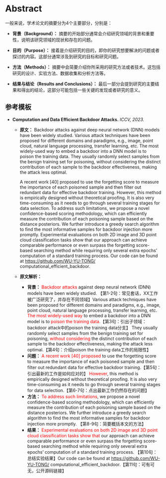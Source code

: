 # Abstract

一般来说，学术论文的摘要分为4个主要部分，分别是：

- **背景（Background）：** 摘要的开始部分通常会介绍研究领域的背景和重要性，说明该研究领域的现状和存在的问题。

- **目的（Purpose）：** 接着是介绍研究的目的，即你的研究想要解决的问题或者探讨的内容。这部分通常涉及到研究的目标和研究问题。

- **方法（Methods）：** 摘要中会简要介绍你所采用的研究方法或者技术。这包括研究的设计、实验方法、数据收集和分析方法等。
- **结果与结论（Results and Conclusions）：** 最后一部分会提到研究的主要结果和得出的结论，这部分可能包括一些关键的发现或者研究的意义。



## 参考模板

- **Computation and Data Efficient Backdoor Attacks.** *ICCV, 2023.*

  - **原文：** Backdoor attacks against deep neural network (DNN) models have been widely studied. Various attack techniques have been proposed for different domains and paradigms, e.g., image, point cloud, natural language processing, transfer learning, etc. The most widely-used way to embed a backdoor into a DNN model is to poison the training data. They usually randomly select samples from the benign training set for poisoning, without considering the distinct contribution of each sample to the backdoor effectiveness, making the attack less optimal.

    A recent work [40] proposed to use the forgetting score to measure the importance of each poisoned sample and then filter out redundant data for effective backdoor training. However, this method is empirically designed without theoretical proofing. It is also very time-consuming as it needs to go through several training stages for data selection. To address such limitations, we propose a novel confidence-based scoring methodology, which can efficiently measure the contribution of each poisoning sample based on the distance posteriors. We further introduce a greedy search algorithm to find the most informative samples for backdoor injection more promptly. Experimental evaluations on both 2D image and 3D point cloud classification tasks show that our approach can achieve comparable performance or even surpass the forgetting score-based searching method while requiring only several extra epochs’ computation of a standard training process. Our code can be found at https://github.com/WU-YU-TONG/ computational_efficient_backdoor.

  - **原文解析：**

    - **背景：** <font color="red">Backdoor attacks</font> against deep neural network (DNN) models have been widely studied. 【第1-2句：常见套话，XX工作被广泛研究了，并存在不同领域】Various attack techniques have been proposed for different domains and paradigms, e.g., image, point cloud, natural language processing, transfer learning, etc. <font color="red">The most widely-used way</font> to embed a backdoor into a DNN model is to <font color="red">poison the training data</font>.【第3句：引出子领域：backdoor attack中的poison the training data分支】 They usually randomly select samples from the benign training set for poisoning, <font color="red">without considering</font> the distinct contribution of each sample to the backdoor effectiveness, making the attack less optimal.【第4句：介绍poison the training data工作的局限性】
    - **问题：** <font color="red">A recent work [40] proposed</font> to use the forgetting score to measure the importance of each poisoned sample and then filter out redundant data for effective backdoor training.【第5句：引出最新的工作是如何应对的】 <font color="red">However</font>, this method is empirically designed without theoretical proofing. It is also very time-consuming as it needs to go through several training stages for data selection.【第6-7句：点出最新工作仍然存在的问题】
    - **方法：** <font color="red">To address such limitations</font>, we propose a novel confidence-based scoring methodology, which can efficiently measure the contribution of each poisoning sample based on the distance posteriors. We further introduce a greedy search algorithm to find the most informative samples for backdoor injection more promptly. 【第8-9句：简要概括本文的方法】
    - **结果：** <font color="red">Experimental evaluations on both 2D image and 3D point cloud classification tasks show that</font> our approach can achieve comparable performance or even surpass the forgetting score-based searching method while requiring only several extra epochs’ computation of a standard training process. 【第10句：总结实验结果】Our code can be found at https://github.com/WU-YU-TONG/ computational_efficient_backdoor.【第11句：可有可无，公开源码链接】



